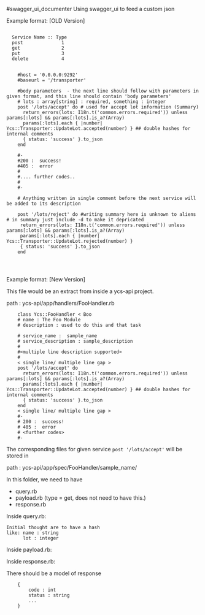 #swagger_ui_documenter
Using swagger_ui to feed a custom json

Example format: [OLD Version]

```

  Service Name :: Type
  post              1
  get               2
  put               3
  delete            4


```


```
 	#host = '0.0.0.0:9292'
  	#baseurl = '/transporter'

  	#body parameters  - the next line should follow with parameters in given format, and this line should contain 'body parameters'
  	# lots : array[string] : required, something : integer
	post '/lots/accept' do # used for accept lot information (Summary)  
	  return_errors(lots: I18n.t('common.errors.required')) unless params[:lots] && params[:lots].is_a?(Array) 
	  params[:lots].each { |number| Ycs::Transporter::UpdateLot.accepted(number) } ## double hashes for internal comments
	  { status: 'success' }.to_json
	end

	#-
	#200 :  success!
	#405 :  error
	#
	#.... further codes..
	#
	#-

	# Anything written in single comment before the next service will be added to its description 

	post '/lots/reject' do #writing summary here is unknown to aliens # in summary just include -d to make it depricated
	 return_errors(lots: I18n.t('common.errors.required')) unless params[:lots] && params[:lots].is_a?(Array)
	 params[:lots].each { |number| Ycs::Transporter::UpdateLot.rejected(number) }
	 { status: 'success' }.to_json
	end




```

Example format: [New Version]

This file would be an extract from inside a ycs-api project.

path : ycs-api/app/handlers/FooHandler.rb 

```
	class Ycs::FooHandler < Boo
	# name : The Foo Module
	# description : used to do this and that task

  	# service_name :  sample_name
  	# service_description : sample_description
  	#
  	#<multiple line description supported> 
  	#
	< single line/ multiple line gap >
	post '/lots/accept' do 
	  return_errors(lots: I18n.t('common.errors.required')) unless params[:lots] && params[:lots].is_a?(Array) 
	  params[:lots].each { |number| Ycs::Transporter::UpdateLot.accepted(number) } ## double hashes for internal comments
	  { status: 'success' }.to_json
	end
	< single line/ multiple line gap >
	#-
	# 200 :  success!
	# 405 :  error
	# <further codes>
	#-

```

The corresponding files for given service ```post '/lots/accept'``` will be stored in 

path : ycs-api/app/spec/FooHandler/sample_name/ 

In this folder, we need to have 

 - query.rb
 - payload.rb  (type = get, does not need to have this.) 
 - response.rb

Inside query.rb:

	Initial thought are to have a hash
	like: name : string
		  lot : integer


Inside payload.rb:

Inside response.rb:

There should be a model of response 
```
	{
		code : int
		status : string
		... 
	}

```











